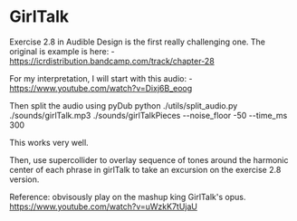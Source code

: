 # GirlTalk

Exercise 2.8 in Audible Design is the first really challenging one. The original is example is here:
    - https://icrdistribution.bandcamp.com/track/chapter-28

For my interpretation, I will start with this audio:
     - https://www.youtube.com/watch?v=Dixj6B_eoog

Then split the audio using pyDub
python ./utils/split_audio.py ./sounds/girlTalk.mp3 ./sounds/girlTalkPieces --noise_floor -50 --time_ms 300

This works very well.

Then, use supercollider to overlay sequence of tones around the harmonic center of each phrase in girlTalk to take an excursion on the exercise 2.8 version. 

Reference:
obvisously play on the mashup king GirlTalk's opus.
https://www.youtube.com/watch?v=uWzkK7tUjaU


